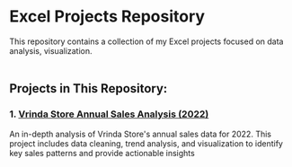 # Excel Projects Repository

This repository contains a collection of my Excel projects focused on data analysis, visualization.
<br> <br>


## Projects in This Repository:

### 1. [Vrinda Store Annual Sales Analysis (2022)](abc.com)
An in-depth analysis of Vrinda Store's annual sales data for 2022. This project includes data cleaning, trend analysis, and visualization to identify key sales patterns and provide actionable insights
